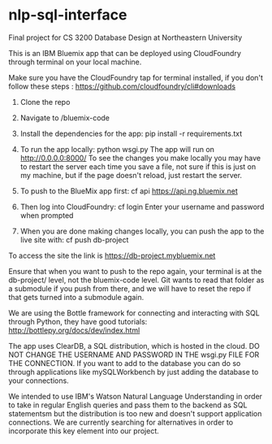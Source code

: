 # nlp-sql-interface
Final project for CS 3200 Database Design at Northeastern University

This is an IBM Bluemix app that can be deployed using CloudFoundry through terminal on your local machine.

Make sure you have the CloudFoundry tap for terminal installed, if you don't follow these steps :
https://github.com/cloudfoundry/cli#downloads


1. Clone the repo

2. Navigate to /bluemix-code

3. Install the dependencies for the app: pip install -r requirements.txt

4. To run the app locally: python wsgi.py
   The app will run on http://0.0.0.0:8000/
   To see the changes you make locally you may have to restart the server each time you save a file,
   not sure if this is just on my machine, but if the page doesn't reload, just restart the server.

5. To push to the BlueMix app first: cf api https://api.ng.bluemix.net

6. Then log into CloudFoundry: cf login
   Enter your username and password when prompted

7. When you are done making changes locally, you can push the app to the live site with: cf push db-project

To access the site the link is https://db-project.mybluemix.net


Ensure that when you want to push to the repo again, your terminal is at the db-project/ level, not the 
bluemix-code level. Git wants to read that folder as a submodule if you push from there, and we will have to reset 
the repo if that gets turned into a submodule again. 

We are using the Bottle framework for connecting and interacting with SQL through Python, they have good tutorials:
http://bottlepy.org/docs/dev/index.html

The app uses ClearDB, a SQL distribution, which is hosted in the cloud. DO NOT CHANGE THE USERNAME AND PASSWORD IN THE wsgi.py FILE FOR THE CONNECTION. If you want to add to the database you can do so through applications like mySQLWorkbench by just adding the database to your connections.


We intended to use IBM's Watson Natural Language Understanding in order to take in regular English queries and pass them to the backend as SQL statementsm but the distribution is too new and doesn't support application connections. We are currently searching for alternatives in order to incorporate this key element into our project. 



